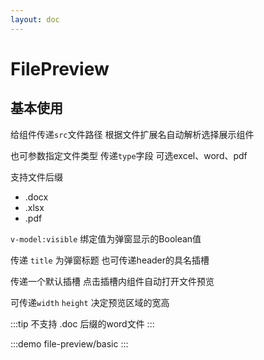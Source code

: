 ```yaml
---
layout: doc
---
```


# FilePreview

## 基本使用

给组件传递`src`文件路径 根据文件扩展名自动解析选择展示组件

也可参数指定文件类型 传递`type`字段 可选excel、word、pdf

支持文件后缀
- .docx
- .xlsx
- .pdf

`v-model:visible` 绑定值为弹窗显示的Boolean值

传递 `title` 为弹窗标题 也可传递header的具名插槽

传递一个默认插槽 点击插槽内组件自动打开文件预览

可传递`width` `height` 决定预览区域的宽高


:::tip
不支持 .doc 后缀的word文件
:::

:::demo
file-preview/basic
:::

